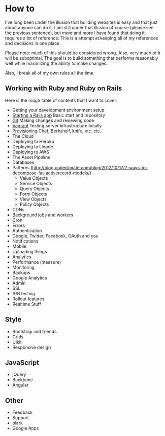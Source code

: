 # How to

I've long been under the illusion that building websites is easy and that just about anyone can do it. I am still under that illusion of course (please see the previous sentence), but more and more I have found that doing it requires a lot of reference. This is a attempt at keeping all of my references and decisions in one place.

Please note: much of this should be considered wrong. Also, very much of it will be suboptimal. The goal is to build something that performs reasonably well while maximizing the ability to make changes.

Also, I break all of my own rules all the time.

## Working with Ruby and Ruby on Rails

Here is the rough table of contents that I want to cover:

* Getting your development environment setup
* [Starting a Rails app](starting_a_rails_app.md) Basic start and repository
* [Git](git.md) Making changes and reviewing code
* [Vagrant](vagrant.md) Testing server infrastructure locally
* [Provisioning](provisioning.md) Chef, Berkshelf, knife, etc. etc.
* The Cloud
* Deploying to Heroku
* Deploying to Linode
* Deploying to AWS
* The Asset Pipeline
* Databases
* Patterns (http://blog.codeclimate.com/blog/2012/10/17/7-ways-to-decompose-fat-activerecord-models/)
  * Value Objects
  * Service Objects
  * Query Objects
  * Form Objects
  * View Objects
  * Policy Objects
* CDNs
* Background jobs and workers
* Cron
* Errors
* Authentication
* Google, Twitter, Facebook, OAuth and you
* Notifications
* Mobile
* Uploading things
* Analytics
* Performance (measure)
* Monitoring
* Backups
* Google Analytics
* Admin
* SSL
* A/B testing
* Rollout features
* Realtime Stuff

Style
-----
* Bootstrap and friends
* Grids
* Uikit
* Responsive design

JavaScript
----------
* jQuery
* Backbone
* Angular

Other
-----
* Feedback
* Support
* olark
* Google Apps
